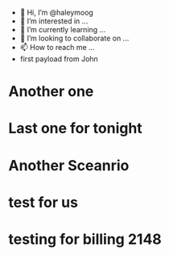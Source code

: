 - 👋 Hi, I’m @haleymoog
- 👀 I’m interested in ...
- 🌱 I’m currently learning ...
- 💞️ I’m looking to collaborate on ...
- 📫 How to reach me ...
- first payload from John
# Another one
# Last one for tonight
# Another Sceanrio
# test for us
# testing for billing 2148
<!---
haleymoog/haleymoog is a ✨ special ✨ repository because its `README.md` (this file) appears on your GitHub profile.
You can click the Preview link to take a look at your changes.
--->

